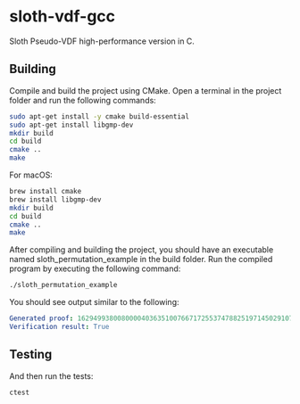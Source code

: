 # sloth-vdf-gcc
Sloth Pseudo-VDF high-performance version in C.

## Building

Compile and build the project using CMake. Open a terminal in the project folder and run the following commands:

```sh
sudo apt-get install -y cmake build-essential
sudo apt-get install libgmp-dev
mkdir build
cd build
cmake ..
make
```

For macOS:

```sh
brew install cmake
brew install libgmp-dev
mkdir build
cd build
cmake ..
make
```

After compiling and building the project, you should have an executable named sloth_permutation_example in the build folder. Run the compiled program by executing the following command:

```sh
./sloth_permutation_example
```

You should see output similar to the following:

```yaml
Generated proof: 162949938008000040363510076671725537478825197145029107763660641737067617049504042810537455813286617354359441947774021734710529883446950702179202821436558543249945005874767098449940513505759016612112615571539306689756914470822154600079684000520431008956057031752584120574418366552954124322232955819107965612972
Verification result: True
```

## Testing

And then run the tests:

```
ctest
```
